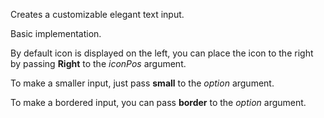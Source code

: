 Creates a customizable elegant text input.

Basic implementation.
<sample Basic>

By default icon is displayed on the left, you can place the icon to the right by passing **Right** to the _iconPos_ argument.
<sample RightIcon>

To make a smaller input, just pass **small** to the _option_ argument.
<sample Small>

To make a bordered input, you can pass **border** to the _option_ argument.
<sample Border>